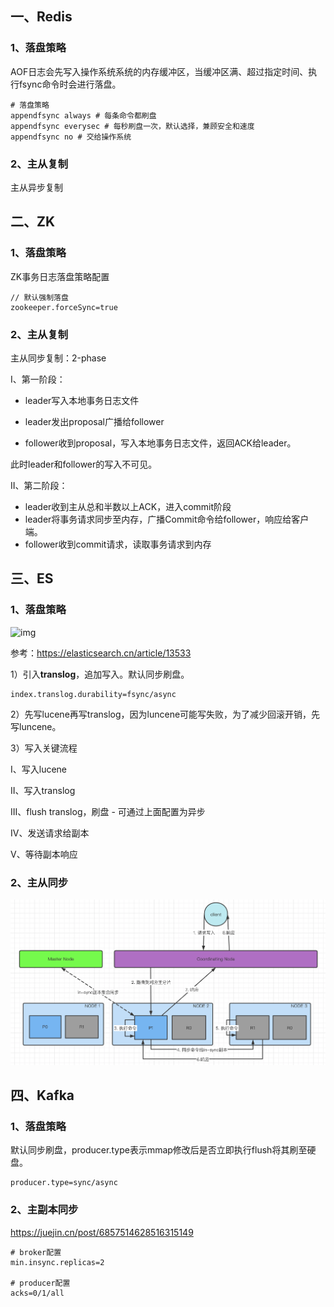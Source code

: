 ## 一、Redis

### 1、落盘策略

AOF日志会先写入操作系统系统的内存缓冲区，当缓冲区满、超过指定时间、执行fsync命令时会进行落盘。

```properties
# 落盘策略
appendfsync always # 每条命令都刷盘
appendfsync everysec # 每秒刷盘一次，默认选择，兼顾安全和速度
appendfsync no # 交给操作系统
```

### 2、主从复制

主从异步复制

## 二、ZK

### 1、落盘策略

ZK事务日志落盘策略配置

```properties
// 默认强制落盘
zookeeper.forceSync=true
```

### 2、主从复制

主从同步复制：2-phase

I、第一阶段：

* leader写入本地事务日志文件

* leader发出proposal广播给follower

* follower收到proposal，写入本地事务日志文件，返回ACK给leader。

此时leader和follower的写入不可见。

II、第二阶段：

* leader收到主从总和半数以上ACK，进入commit阶段
* leader将事务请求同步至内存，广播Commit命令给follower，响应给客户端。
* follower收到commit请求，读取事务请求到内存

## 三、ES

### 1、落盘策略

![img](../../../../../../Pictures/Typora/4c779f7a48018044d3d15c73c7f8a91a-1648539742148.png)

参考：https://elasticsearch.cn/article/13533

1）引入**translog**，追加写入。默认同步刷盘。

```properties
index.translog.durability=fsync/async
```

2）先写lucene再写translog，因为luncene可能写失败，为了减少回滚开销，先写luncene。

3）写入关键流程

I、写入lucene

II、写入translog

III、flush translog，刷盘 - 可通过上面配置为异步

IV、发送请求给副本

V、等待副本响应

### 2、主从同步

![image-20210630114329431](pic/image-20210630114329431.png)

## 四、Kafka

### 1、落盘策略

默认同步刷盘，producer.type表示mmap修改后是否立即执行flush将其刷至硬盘。

```properties
producer.type=sync/async
```

### 2、主副本同步

https://juejin.cn/post/6857514628516315149

```properties
# broker配置
min.insync.replicas=2

# producer配置
acks=0/1/all
```





